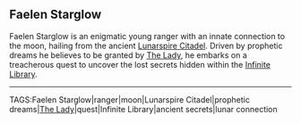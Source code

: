 ## Faelen Starglow

Faelen Starglow is an enigmatic young ranger with an innate connection to the moon, hailing from the ancient [Lunarspire Citadel](../Places/Lunarspire%20Citadel.md). Driven by prophetic dreams he believes to be granted by [The Lady](../Gods/The%20Lady.md), he embarks on a treacherous quest to uncover the lost secrets hidden within the [Infinite Library](../Places/Infinite%20Library.md).


---

TAGS:Faelen Starglow|ranger|moon|Lunarspire Citadel|prophetic dreams|[The Lady](../Gods/The%20Lady.md)|quest|Infinite Library|ancient secrets|lunar connection
